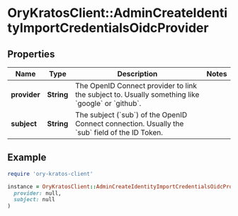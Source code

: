 # OryKratosClient::AdminCreateIdentityImportCredentialsOidcProvider

## Properties

| Name | Type | Description | Notes |
| ---- | ---- | ----------- | ----- |
| **provider** | **String** | The OpenID Connect provider to link the subject to. Usually something like &#x60;google&#x60; or &#x60;github&#x60;. |  |
| **subject** | **String** | The subject (&#x60;sub&#x60;) of the OpenID Connect connection. Usually the &#x60;sub&#x60; field of the ID Token. |  |

## Example

```ruby
require 'ory-kratos-client'

instance = OryKratosClient::AdminCreateIdentityImportCredentialsOidcProvider.new(
  provider: null,
  subject: null
)
```

